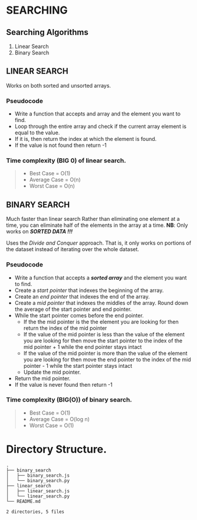 # SEARCHING

## Searching Algorithms

1. Linear Search
2. Binary Search

## LINEAR SEARCH

Works on both sorted and unsorted arrays.

### Pseudocode

* Write a function that accepts and array and the element you want to find.
* Loop through the entire array and check if the current array element is equal to the value.
* If it is, then return the index at which the element is found.
* If the value is not found then return -1

### Time complexity (BIG 0) of linear search.

> - Best Case     = O(1)
> - Average Case  = O(n)
> - Worst Case    = O(n)


## BINARY SEARCH

Much faster than linear search
Rather than eliminating one element at a time, you can eliminate half of the elements in the array at a time.
**NB**: Only works on ***SORTED DATA !!!***

Uses the *Divide and Conquer* approach. That is, it only works on portions of the dataset instead of iterating over the whole dataset.

### Pseudocode

- Write a function that accepts a ***sorted array*** and the element you want to find.
- Create a *start pointer* that indexes the beginning of the array.
- Create an *end pointer* that indexes the end of the array.
- Create a *mid pointer* that indexes the middles of the array. Round down the average of the start pointer and end pointer.
- While the start pointer comes before the end pointer.
    - If the the mid pointer is the the element you are looking for then return the index of the mid pointer
    - If the value of the mid pointer is less than the value of the element you are looking for then move the start pointer to the index of the mid pointer + 1 while the end pointer stays intact 
    - If the value of the mid pointer is more than the value of the element you are looking for then move the end pointer to the index of the mid pointer - 1 while the start pointer stays intact
    - Update the mid pointer.
- Return the mid pointer.
- If the value is never found then return -1

### Time complexity (BIG(O)) of binary search.

> - Best Case     = O(1)
> - Average Case  = O(log n)
> - Worst Case    = O(1)



# Directory Structure.

```
.
├── binary_search
│   ├── binary_search.js
│   └── binary_search.py
├── linear_search
│   ├── linear_search.js
│   └── linear_search.py
└── README.md

2 directories, 5 files

```

